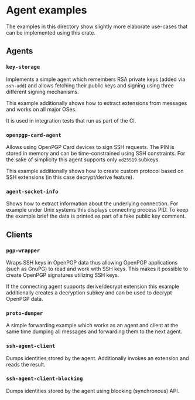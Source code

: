 # Agent examples

The examples in this directory show slightly more elaborate use-cases that can be implemented using this crate.

## Agents

### `key-storage`

Implements a simple agent which remembers RSA private keys (added via `ssh-add`) and allows fetching their public keys and signing using three different signing mechanisms.

This example additionally shows how to extract extensions from messages and works on all major OSes.

It is used in integration tests that run as part of the CI.

### `openpgp-card-agent`

Allows using OpenPGP Card devices to sign SSH requests.
The PIN is stored in memory and can be time-constrained using SSH constraints.
For the sake of simplicity this agent supports only `ed25519` subkeys.

This example additionally shows how to create custom protocol based on SSH extensions (in this case decrypt/derive feature).

### `agent-socket-info`

Shows how to extract information about the underlying connection.
For example under Unix systems this displays connecting process PID.
To keep the example brief the data is printed as part of a fake public key comment.

## Clients

### `pgp-wrapper`

Wraps SSH keys in OpenPGP data thus allowing OpenPGP applications (such as GnuPG) to read and work with SSH keys.
This makes it possible to create OpenPGP signatures utilizing SSH keys.

If the connecting agent supports derive/decrypt extension this example additionally creates a decryption subkey and can be used to decrypt OpenPGP data.

### `proto-dumper`

A simple forwarding example which works as an agent and client at the same time dumping all messages and forwarding them to the next agent.

### `ssh-agent-client`

Dumps identities stored by the agent.
Additionally invokes an extension and reads the result.

### `ssh-agent-client-blocking`

Dumps identities stored by the agent using blocking (synchronous) API.
